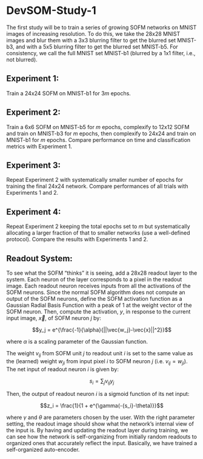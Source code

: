 # DevSOM-Study-1
The first study will be to train a series of growing SOFM networks on MNIST images of increasing resolution. To do this, we take the 28x28 MNIST images and blur them with a 3x3 blurring filter to get the blurred set MNIST-b3, and with a 5x5 blurring filter to get the blurred set MNIST-b5. For consistency, we call the full MNIST set MNIST-b1 (blurred by a 1x1 filter, i.e., not blurred).
## Experiment 1: 
Train a 24x24 SOFM on MNIST-b1 for $3m$ epochs.
## Experiment 2: 
Train a 6x6 SOFM on MNIST-b5 for $m$ epochs, complexify to 12x12 SOFM and train on MNIST-b3 for $m$ epochs, then complexify to 24x24 and train on MNIST-b1 for $m$ epochs. Compare performance on time and classification metrics with Experiment 1.
## Experiment 3: 
Repeat Experiment 2 with systematically smaller number of epochs for training the final 24x24 network. Compare performances of all trials with Experiments 1 and 2.
## Experiment 4: 
Repeat Experiment 2 keeping the total epochs set to $m$ but systematically allocating a larger fraction of that to smaller networks (use a well-defined protocol). Compare the results with Experiments 1 and 2.
## Readout System: 
To see what the SOFM “thinks” it is seeing, add a 28x28 readout layer to the system. Each neuron of the layer corresponds to a pixel in the readout image. Each readout neuron receives inputs from all the activations of the SOFM neurons. Since the normal SOFM algorithm does not compute an output of the SOFM neurons, define the SOFM activation function as a Gaussian Radial Basis Function with a peak of 1 at the weight vector of the SOFM neuron. Then, compute the activation, $y$, in response to the current input image, $\vec{x}$, of SOFM neuron $j$ by:

$$y_j = e^{\frac{-1}{\alpha}{||\vec{w_j}-\vec{x}||^2}}$$

where $\alpha$ is a scaling parameter of the Gaussian function.

The weight $v_{ij}$ from SOFM unit $j$ to readout unit $i$ is set to the same value as the (learned) weight $w_{ji}$ from input pixel $i$ to SOFM neuron $j$ (i.e. $v_{ij} = w_{ji}$). The net input of readout neuron $i$ is given by:

$$s_i = \sum_{j} v_{ij}y_j$$

Then, the output of readout neuron $i$ is a sigmoid function of its net input:

$$z_i = \frac{1}{1 + e^{\gamma(-{s_i}-\theta)}}$$

where $\gamma$ and $\theta$ are parameters chosen by the user. With the right parameter setting, the readout image should show what the network’s internal view of the input is.
By having and updating the readout layer during training, we can see how the network is self-organizing from initially random readouts to organized ones that accurately reflect the input. Basically, we have trained a self-organized auto-encoder.
